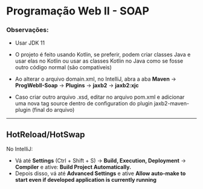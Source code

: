 # Programação Web II - SOAP
 
### Observações:
- Usar JDK 11


- O projeto é feito usando Kotlin, se preferir, podem criar classes Java e usar elas no Kotlin ou usar as classes 
 Kotlin no Java como se fosse outro código normal (são compatíveis)


- Ao alterar o arquivo domain.xml, no IntelliJ, abra a aba **Maven** -> **ProgWebII-Soap** -> **Plugins** ->
**jaxb2** -> **jaxb2:xjc**


- Caso criar outro arquivo .xsd, editar no arquivo pom.xml e adicionar uma nova tag source dentro de configuration 
do plugin jaxb2-maven-plugin (final do arquivo)
-----

## HotReload/HotSwap
No IntelliJ:
 - Vá até **Settings** (Ctrl + Shift + S) -> **Build, Execution, Deployment** -> **Compiler** e ative: **Build Project Automatically.**
 - Depois disso, vá até **Advanced Settings** e ative **Allow auto-make to start even if developed application is currently running**